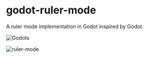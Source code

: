 # godot-ruler-mode

A ruler mode implementation in Godot inspired by Godot.


![Godots](https://github.com/akoc1/godot-ruler-mode/assets/72667213/976459e8-7933-4db0-a09d-9515fe1fd7ca.png)

![ruler-mode](https://github.com/akoc1/godot-ruler-mode/assets/72667213/bde18bf3-ae15-4309-8bbd-1cab0736a823.gif)
